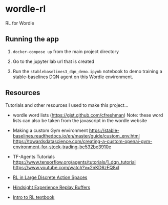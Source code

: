 # wordle-rl
RL for Wordle

## Running the app

1) `docker-compose up` from the main project directory

2) Go to the jupyter lab url that is created

2) Run the `stablebaselines3_dqn_demo.ipynb` notebook to demo training a stable-baselines DQN agent on this Wordle environment.


## Resources

Tutorials and other resources I used to make this project...

* wordle word lists (https://gist.github.com/cfreshman)
Note: these word lists can also be taken from the javascript in the wordle website

* Making a custom Gym environment
 https://stable-baselines.readthedocs.io/en/master/guide/custom_env.html
 https://towardsdatascience.com/creating-a-custom-openai-gym-environment-for-stock-trading-be532be3910e

 * TF-Agents Tutorials
 https://www.tensorflow.org/agents/tutorials/1_dqn_tutorial
 https://www.youtube.com/watch?v=2nKD6zFQ8xI

* [RL in Large Discrete Action Spaces](https://arxiv.org/pdf/1512.07679.pdf)

* [Hindsight Experience Replay Buffers](https://arxiv.org/pdf/1707.01495.pdf)

* [Intro to RL textbook](http://incompleteideas.net/book/RLbook2020.pdf)
